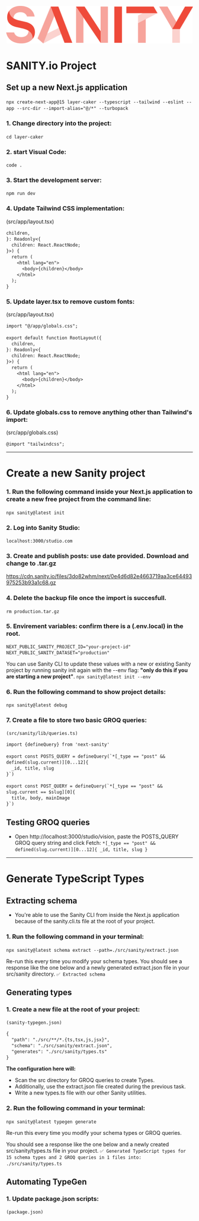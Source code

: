 
![iProjectmage info](./public/sanity.png)
# SANITY.io Project
## Set up a new Next.js application
``npx create-next-app@15 layer-caker --typescript --tailwind --eslint --app --src-dir --import-alias="@/*" --turbopack``
### 1.  Change directory into the project:
``cd layer-caker``
### 2. start Visual Code:
``code .``
### 3. Start the development server:
``npm run dev``
### 4. Update Tailwind CSS implementation:
(src/app/layout.tsx)
```
children,
}: Readonly<{
  children: React.ReactNode;
}>) {
  return (
    <html lang="en">
      <body>{children}</body>
    </html>
  );
}
```
### 5. Update layer.tsx to remove custom fonts:
(src/app/layout.tsx)
```
import "@/app/globals.css";

export default function RootLayout({
  children,
}: Readonly<{
  children: React.ReactNode;
}>) {
  return (
    <html lang="en">
      <body>{children}</body>
    </html>
  );
}
```
### 6. Update globals.css to remove anything other than Tailwind's import:
(src/app/globals.css)
```
@import "tailwindcss";
```
***
# Create a new Sanity project
### 1. Run the following command inside your Next.js application to create a new free project from the command line:
`npx sanity@latest init`
### 2. Log into Sanity Studio:
`localhost:3000/studio.com`
### 3. Create and publish posts: use date provided. Download and change to .tar.gz
https://cdn.sanity.io/files/3do82whm/next/0e4d6d82e4663719aa3ce64493975253b93a1c68.gz
### 4. Delete the backup file once the import is succesfull.
`rm production.tar.gz`
### 5. Envirement variables: confirm there is a (.env.local) in the root.
```
NEXT_PUBLIC_SANITY_PROJECT_ID="your-project-id"
NEXT_PUBLIC_SANITY_DATASET="production"
```
You can use Sanity CLI to update these values with a new or existing Sanity project by running sanity init again with the --env flag: **"only do this if you are starting a new project"**.
`npx sanity@latest init --env`
### 6. Run the following command to show project details:
`npx sanity@latest debug`
### 7. Create a file to store two basic GROQ queries:
`(src/sanity/lib/queries.ts)`
```
import {defineQuery} from 'next-sanity'

export const POSTS_QUERY = defineQuery(`*[_type == "post" && defined(slug.current)][0...12]{
  _id, title, slug
}`)

export const POST_QUERY = defineQuery(`*[_type == "post" && slug.current == $slug][0]{
  title, body, mainImage
}`)
```
## Testing GROQ queries
- Open http://localhost:3000/studio/vision, paste the POSTS_QUERY GROQ query string and click Fetch:
`*[_type == "post" && defined(slug.current)][0...12]{
  _id, title, slug
}`
***
# Generate TypeScript Types
## Extracting schema
- You're able to use the Sanity CLI from inside the Next.js application because of the sanity.cli.ts file at the root of your project.
### 1. Run the following command in your terminal:
`npx sanity@latest schema extract --path=./src/sanity/extract.json`

Re-run this every time you modify your schema types.
You should see a response like the one below and a newly generated extract.json file in your src/sanity directory.
`✅ Extracted schema`
## Generating types
### 1. Create a new file at the root of your project:
`(sanity-typegen.json)`
```
{
  "path": "./src/**/*.{ts,tsx,js,jsx}",
  "schema": "./src/sanity/extract.json",
  "generates": "./src/sanity/types.ts"
}
```
**The configuration here will:**

- Scan the src directory for GROQ queries to create Types.
- Additionally, use the extract.json file created during the previous task.
- Write a new types.ts file with our other Sanity utilities.
### 2. Run the following command in your terminal:
`npx sanity@latest typegen generate`

Re-run this every time you modify your schema types or GROQ queries.

You should see a response like the one below and a newly created src/sanity/types.ts file in your project.
`✅ Generated TypeScript types for 15 schema types and 2 GROQ queries in 1 files into: ./src/sanity/types.ts`
## Automating TypeGen
### 1. Update package.json scripts:
`(package.json)`